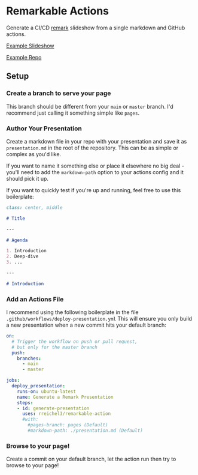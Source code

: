 # Remarkable Actions
Generate a CI/CD [remark](https://github.com/gnab/remark) slideshow from a single markdown and GitHub actions.

[Example Slideshow](https://rreichel3.github.io/Remark-Pages-Example) 

[Example Repo](https://github.com/rreichel3/Remark-Pages-Example)


## Setup

### Create a branch to serve your page
This branch should be different from your `main` or `master` branch. I'd recommend just calling it something simple like `pages`.  

### Author Your Presentation
Create a markdown file in your repo with your presentation and save it as `presentation.md` in the root of the repository. This can be as simple or complex as you'd like.  

If you want to name it something else or place it elsewhere no big deal - you'll need to add the `markdown-path` option to your actions config and it should pick it up. 

If you want to quickly test if you're up and running, feel free to use this boilerplate:
```markdown
class: center, middle

# Title

---

# Agenda

1. Introduction
2. Deep-dive
3. ...

---

# Introduction
```


### Add an Actions File
I recommend using the following boilerplate in the file `.github/workflows/deploy-presentation.yml` This will ensure you only build a new presentation when a new commit hits your default branch:
```yaml
on:
  # Trigger the workflow on push or pull request,
  # but only for the master branch
  push:
    branches:
      - main
      - master

jobs:
  deploy_presentation:
    runs-on: ubuntu-latest
    name: Generate a Remark Presentation
    steps:
    - id: generate-presentation
      uses: rreichel3/remarkable-action
      #with:
        #pages-branch: pages (Default)
        #markdown-path: ./presentation.md (Default)
```

### Browse to your page!
Create a commit on your default branch, let the action run then try to browse to your page! 
